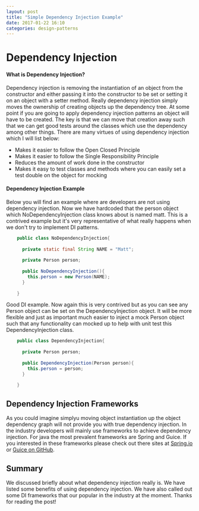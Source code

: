 ```yaml
---
layout: post
title: "Simple Dependency Injection Example"
date: 2017-01-22 16:10
categories: design-patterns
---
```


# Dependency Injection

#### What is Dependency Injection?
Dependency injection is removing the instantiation of an object from the constructor and either passing it into the constructor to be set or setting it on an object with a setter method.  Really dependency injection simply moves the ownership of creating objects up the dependency tree.  At some point if you are going to apply dependency injection patterns an object will have to be created.  The key is that we can move that creation away such that we can get good tests around the classes which use the dependency among other things.  There are many virtues of using dependency injection which I will list below:

* Makes it easier to follow the Open Closed Principle
* Makes it easier to follow the Single Responsibility Principle
* Reduces the amount of work done in the constructor
* Makes it easy to test classes and methods where you can easily set a test double on the object for mocking

#### Dependency Injection Example
Below you will find an example where are developers are not using dependency injection.  Now we have hardcoded that the person object which NoDependencyInjection class knows about is named matt.  This is a contrived example but it's very representative of what really happens when we don't try to implement DI patterns.

```java
    public class NoDependencyInjection{
    
      private static final String NAME = "Matt";
    
      private Person person;
    
      public NoDependencyInjection(){
        this.person = new Person(NAME);
      }
    
    }
```
Good DI example.  Now again this is very contrived but as you can see any Person object can be set on the DependencyInjection object.  It will be more flexible and just as important much easier to inject a mock Person object such that any functionality can mocked up to help with unit test this DependencyInjection class.

```java
    public class DependencyInjection{
    
      private Person person;
    
      public DependencyInjection(Person person){
        this.person = person;
      }
    
    }
```

## Dependency Injection Frameworks

As you could imagine simplyu moving object instantiation up the object dependency graph will not provide you with true dependency injection.  In the industry developers will mainly use frameworks to achieve dependency injection.  For java the most prevalent frameworks are Spring and Guice.  If you interested in these frameworks please check out there sites at [Spring.io](https://spring.io/ "Spring's Homepage") or [Guice on GitHub](https://github.com/google/guice "Guice GitHub").


## Summary
We discussed briefly about what dependency injection really is.  We have listed some benefits of using dependency injection.  We have also called out some DI frameworks that our popular in the industry at the moment.  Thanks for reading the post!


